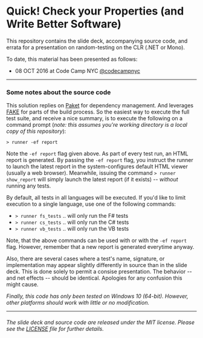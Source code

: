 Quick! Check your Properties (and Write Better Software)
===

This repository contains the slide deck, accompanying source code, and errata
for a presentation on random-testing on the CLR (.NET or Mono).

To date, this material has been presented as follows:

+ 08 OCT 2016 at Code Camp NYC [@codecampnyc](https://twitter.com/codecampnyc)

---

### Some notes about the source code

This solution replies on [Paket](http://fsprojects.github.io/Paket/) for
dependency management. And leverages [FAKE](http://fsharp.github.io/FAKE/) for
parts of the build process. So the easiest way to execute the full test suite,
and receive a nice summary, is to execute the following on a command prompt
(_note: this assumes you're working directory is a local copy of this repository_):

  ```
  > runner -ef report
  ```

Note the `-ef report` flag given above. As part of every test run, an HTML
report is generated. By passing the `-ef report` flag, you instruct the runner
to launch the latest report in the system-configures default HTML viewer (usually
a web browser). Meanwhile, issuing the command `> runner show_report` will simply
launch the latest report (if it exists) -- _without_ running any tests.

By default, all tests in all languages will be executed. If you'd like to limit
execution to a single language, use one of the following commands:

  + `> runner fs_tests` .. will only run the F# tests
  + `> runner cs_tests` .. will only run the C# tests
  + `> runner vb_tests` .. will only run the VB tests

Note, that the above commands can be used with or with the `-ef report` flag.
However, remember that a new report is generated everytime anyway.

Also, there are several cases where a test's name, signature, or implementation
may appear slightly differently in source than in the slide deck. This is done
solely to permit a consise presentation. The behavior -- and net effects -- should
be identical. Apologies for any confusion this might cause.

_Finally, this code has only been tested on Windows 10 (64-bit). However,
other platforms should work with little or no modification._

---

###### The slide deck and source code are released under the MIT license. Please see the [LICENSE](https://gitlab.com/pblasucci/quickpbt/blob/master/LICENSE.txt) file for further details.
